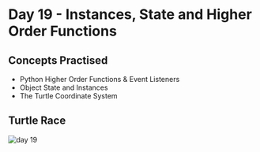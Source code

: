 # Day 19 - Instances, State and Higher Order Functions
## Concepts Practised
- Python Higher Order Functions & Event Listeners
- Object State and Instances
- The Turtle Coordinate System
## Turtle Race
![day 19](https://github.com/v-vlasenko/100-days-of-code-python/assets/22979648/cc935eaa-d9fb-45a3-b9b0-986d51e3bf41)
